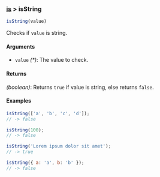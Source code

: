 ### [is](../) > isString

```js
isString(value)
```

Checks if `value` is string.

#### Arguments

- `value` _(*)_: The value to check.

#### Returns

_(boolean)_: Returns `true` if value is string, else returns `false`.

#### Examples
```js
isString(['a', 'b', 'c', 'd']);
// -> false

isString(100);
// -> false

isString('Lorem ipsum dolor sit amet');
// -> true

isString({ a: 'a', b: 'b' });
// -> false
```
